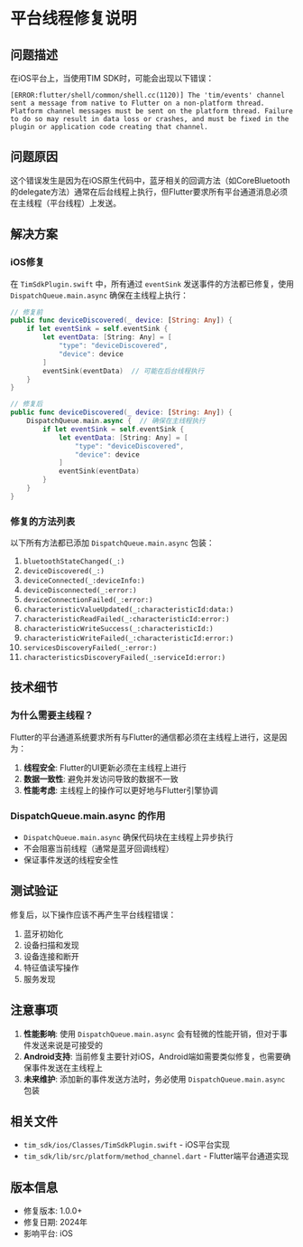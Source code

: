 # 平台线程修复说明

## 问题描述

在iOS平台上，当使用TIM SDK时，可能会出现以下错误：

```
[ERROR:flutter/shell/common/shell.cc(1120)] The 'tim/events' channel sent a message from native to Flutter on a non-platform thread. Platform channel messages must be sent on the platform thread. Failure to do so may result in data loss or crashes, and must be fixed in the plugin or application code creating that channel.
```

## 问题原因

这个错误发生是因为在iOS原生代码中，蓝牙相关的回调方法（如CoreBluetooth的delegate方法）通常在后台线程上执行，但Flutter要求所有平台通道消息必须在主线程（平台线程）上发送。

## 解决方案

### iOS修复

在 `TimSdkPlugin.swift` 中，所有通过 `eventSink` 发送事件的方法都已修复，使用 `DispatchQueue.main.async` 确保在主线程上执行：

```swift
// 修复前
public func deviceDiscovered(_ device: [String: Any]) {
    if let eventSink = self.eventSink {
        let eventData: [String: Any] = [
            "type": "deviceDiscovered",
            "device": device
        ]
        eventSink(eventData)  // 可能在后台线程执行
    }
}

// 修复后
public func deviceDiscovered(_ device: [String: Any]) {
    DispatchQueue.main.async {  // 确保在主线程执行
        if let eventSink = self.eventSink {
            let eventData: [String: Any] = [
                "type": "deviceDiscovered",
                "device": device
            ]
            eventSink(eventData)
        }
    }
}
```

### 修复的方法列表

以下所有方法都已添加 `DispatchQueue.main.async` 包装：

1. `bluetoothStateChanged(_:)`
2. `deviceDiscovered(_:)`
3. `deviceConnected(_:deviceInfo:)`
4. `deviceDisconnected(_:error:)`
5. `deviceConnectionFailed(_:error:)`
6. `characteristicValueUpdated(_:characteristicId:data:)`
7. `characteristicReadFailed(_:characteristicId:error:)`
8. `characteristicWriteSuccess(_:characteristicId:)`
9. `characteristicWriteFailed(_:characteristicId:error:)`
10. `servicesDiscoveryFailed(_:error:)`
11. `characteristicsDiscoveryFailed(_:serviceId:error:)`

## 技术细节

### 为什么需要主线程？

Flutter的平台通道系统要求所有与Flutter的通信都必须在主线程上进行，这是因为：

1. **线程安全**: Flutter的UI更新必须在主线程上进行
2. **数据一致性**: 避免并发访问导致的数据不一致
3. **性能考虑**: 主线程上的操作可以更好地与Flutter引擎协调

### DispatchQueue.main.async 的作用

- `DispatchQueue.main.async` 确保代码块在主线程上异步执行
- 不会阻塞当前线程（通常是蓝牙回调线程）
- 保证事件发送的线程安全性

## 测试验证

修复后，以下操作应该不再产生平台线程错误：

1. 蓝牙初始化
2. 设备扫描和发现
3. 设备连接和断开
4. 特征值读写操作
5. 服务发现

## 注意事项

1. **性能影响**: 使用 `DispatchQueue.main.async` 会有轻微的性能开销，但对于事件发送来说是可接受的
2. **Android支持**: 当前修复主要针对iOS，Android端如需要类似修复，也需要确保事件发送在主线程上
3. **未来维护**: 添加新的事件发送方法时，务必使用 `DispatchQueue.main.async` 包装

## 相关文件

- `tim_sdk/ios/Classes/TimSdkPlugin.swift` - iOS平台实现
- `tim_sdk/lib/src/platform/method_channel.dart` - Flutter端平台通道实现

## 版本信息

- 修复版本: 1.0.0+
- 修复日期: 2024年
- 影响平台: iOS
